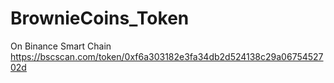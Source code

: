 # BrownieCoins_Token

On Binance Smart Chain
https://bscscan.com/token/0xf6a303182e3fa34db2d524138c29a0675452702d
